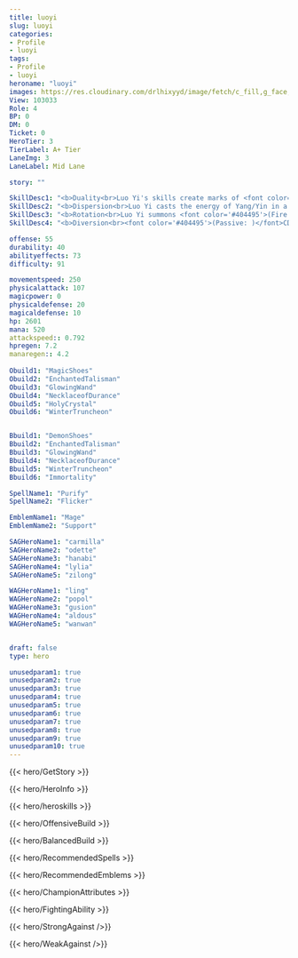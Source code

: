 ```yaml
---
title: luoyi
slug: luoyi
categories: 
- Profile 
- luoyi
tags: 
- Profile
- luoyi
heroname: "luoyi"
images: https://res.cloudinary.com/drlhixyyd/image/fetch/c_fill,g_face,f_auto/https://cdn2-build.mobagenie.my.id/p/images/banner/full/luoyi.jpg
View: 103033 
Role: 4 
BP: 0
DM: 0 
Ticket: 0 
HeroTier: 3 
TierLabel: A+ Tier 
LaneImg: 3
LaneLabel: Mid Lane 

story: ""

SkillDesc1: "<b>Duality<br>Luo Yi's skills create marks of <font color='#404495'>(Yin)</font> and <font color='#404495'>(Yang)</font> on the battlefield, each lasting up to 6s. <font color='#404495'>(Yin-Yang Reaction)</font> happens whenever two bearers of opposite marks come close to each other, causing 400 (+15*Hero Level) <font color='#27C0C7'>( +190% Total Magic Power)</font> <font color='#3B69FF'>(Magic Damage)</font> and stunning them for 1s. Each time Luo Yi applies a new mark to a mark bearer, she gains 300 (+10*Hero Level) <font color='#27C0C7'>( +150% Total Magic Power)</font> shield (capped at 3 stacks) and 30% of movement speed (decreases rapidly in 2s)."   
SkillDesc2: "<b>Dispersion<br>Luo Yi casts the energy of Yang/Yin in a designated direction, dispersing upon the first hit and dealing 210<font color='#27C0C7'>( +120% Total Magic Power)</font> <font color='#3B69FF'>(Magic Damage)</font> to the target and enemies behind in a fan-shaped area, applying <font color='#404495'>(Mark of Yang/Yin)</font> to enemy Heroes hit. Luo Yi gains a stack of Dispersion every 8s, up to 4 stacks. She gains an additional 1 stacks each time <font color='#404495'>(Yin-Yang Reaction)</font> happens. Shift the state of the skill upon skill cast."   
SkillDesc3: "<b>Rotation<br>Luo Yi summons <font color='#404495'>(Fire of Yang/Aqua of Yin)</font> in a designated area, dealing 250<font color='#27C0C7'>( +50% Total Magic Power)</font> <font color='#3B69FF'>(Magic Damage)</font> on targets hit and slowing them by 60% for 0.5s. <font color='#404495'>(Fire of Yang/Aqua of Yin)</font> lasts for 6s, dealing 50<font color='#27C0C7'>( +10% Total Magic Power)</font> <font color='#3B69FF'>(Magic Damage)</font> every 0.7s, causing continuous <font color='#404495'>(Yin-Yang Reaction)</font> with nearby units. Shift the state of the skill upon skill cast."   
SkillDesc4: "<b>Diversion<br><font color='#404495'>(Passive: )</font>CD of every Luo Yi&rsquo;s skill reduced by 6%. <font color='#404495'>(Active:)</font>Luo Yi creates a teleport circle around herself. After 3s, she sends any allied heroes in the circle to another location on the battlefield.(within 18 range)"  

offense: 55 
durability: 40 
abilityeffects: 73 
difficulty: 91 

movementspeed: 250
physicalattack: 107
magicpower: 0
physicaldefense: 20
magicaldefense: 10
hp: 2601
mana: 520
attackspeed:: 0.792
hpregen: 7.2
manaregen:: 4.2
 
Obuild1: "MagicShoes"  
Obuild2: "EnchantedTalisman" 
Obuild3: "GlowingWand" 
Obuild4: "NecklaceofDurance" 
Obuild5: "HolyCrystal" 
Obuild6: "WinterTruncheon" 


Bbuild1: "DemonShoes"  
Bbuild2: "EnchantedTalisman" 
Bbuild3: "GlowingWand" 
Bbuild4: "NecklaceofDurance" 
Bbuild5: "WinterTruncheon" 
Bbuild6: "Immortality" 

SpellName1: "Purify" 
SpellName2: "Flicker"   

EmblemName1: "Mage" 
EmblemName2: "Support"    

SAGHeroName1: "carmilla"
SAGHeroName2: "odette"
SAGHeroName3: "hanabi"
SAGHeroName4: "lylia"
SAGHeroName5: "zilong"

WAGHeroName1: "ling"
WAGHeroName2: "popol"
WAGHeroName3: "gusion"
WAGHeroName4: "aldous"
WAGHeroName5: "wanwan"


draft: false
type: hero

unusedparam1: true
unusedparam2: true
unusedparam3: true
unusedparam4: true
unusedparam5: true
unusedparam6: true
unusedparam7: true
unusedparam8: true
unusedparam9: true
unusedparam10: true
---
```



{{< hero/GetStory >}}

{{< hero/HeroInfo >}}
 
{{< hero/heroskills >}}

{{< hero/OffensiveBuild >}} 

{{< hero/BalancedBuild >}}


{{< hero/RecommendedSpells >}}  

{{< hero/RecommendedEmblems >}}   


{{< hero/ChampionAttributes >}}


{{< hero/FightingAbility >}}

{{< hero/StrongAgainst />}}

{{< hero/WeakAgainst />}}
